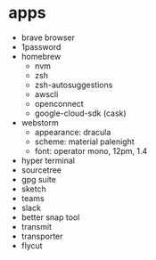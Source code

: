 # apps

* brave browser
* 1password
* homebrew
  * nvm
  * zsh
  * zsh-autosuggestions
  * awscli
  * openconnect
  * google-cloud-sdk (cask)
* webstorm
  * appearance: dracula
  * scheme: material palenight
  * font: operator mono, 12pm, 1.4
* hyper terminal
* sourcetree
* gpg suite
* sketch
* teams
* slack
* better snap tool
* transmit
* transporter
* flycut

